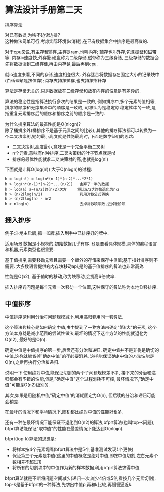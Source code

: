# 算法设计手册第二天

排序算法.

对已有数据,为啥不边读边排?  
这种做法简单可行,考虑实际环境(io消耗),在已有数据集合中排序是最高效的.

对于cpu来说,有主存和辅存,主存是ram,也叫内存;
辅存也叫外存,包含硬盘和磁带等.
内存io速度快,外存慢.硬盘称为二级存储,磁带称为三级存储,
三级存储的数据会先将数据读到二级存储,再由内存读,最后再到cpu.

就io速度来看,不同的存储,速度相差很大.
外存适合将数据存在固定大小的记录块中(白话理解是按值存);
内存支持按值存,也支持按指针存.

算法是存储无关的,只是数据放在二级存储和放在内存的性能是有差异的.

算法的稳定性是指算法执行多次的结果是一致的,
例如排序中,多个元素的值相等,排序的顺序和无序集合中的顺序是一致的,
可被认为是稳定的.稳定性中的一致,是指重复元素排序后的顺序和排序之前的顺序是一致的.

为什么排序算法的最高性能是O(nlogn)?  
除了桶排序外(桶排序不是基于元素之间的比较),
其他的排序算法都可以转换为一个二叉决策树,她的最小高度就是性能最高时,
下面是数学证明的思路:

- 二叉决策树,高度最小,意味是一个完全平衡二叉树
- n个元素,意味有n!种排序,二叉决策树的叶子节点就是n!
- 排序的最优性能就求二叉决策树的高,也就是log(n!)

下面就是计算O(log(n!)) 大于O(nlogn)的过程:

    h = log(n!) = log(n*(n-1)*(n-2)*...*2*1)
    h > log(n*(n-1)*(n-2)*...(n/2))   舍弃了一半的数据
    h > log(a) a=(n/2)的(n/2)次方     将比n/2大的都退化为n/2
    h > (n/2)log(n/2)                 利用对数公式转换
    h > (n/2)log(n) - n/2
    h > nlog(n)                       去掉常数项系数,去掉低阶项

## 插入排序

例子:斗地主启牌,抓一张牌,插入到手中已排序好的牌中.

适用场景:数据是小规模的,初始数据几乎有序.
也是要看具体规模,具体的编程语言和机器,元素类型也很重要.

基于值排序,需要移动元素且需要一个额外的存储来保存中间值;基于指针排序则不需要.
大多数语言提供的内存块移动api,是的基于值排序的算法也非常高效.

性能是O(n2), 基于值时的移动,改为块移动,会提高6倍效率.

插入排序的问题是每个元素一次移动一个位置,这种保守的算法称为本地位移排序.

## 中值排序

中值排序是利用分治将问题规模减小,利用递归套用同一套算法.

这个算法的核心是如何确定中值,书中提到了一种方法来确定"第k大"的元素,
这个方法本身就是减小范围的尝试性做法,最坏的情况下这个方法的性能就退化为O(n2),
最好的是O(n).

确定中值是中值排序的第一步,后面还有分治和递归.
确定中值并不是非得是确切的中值,这样就能省掉"确定中值"的不必要消耗,
这样能保证确定中值的方法性能是O(n),之后再执行分治和递归.

说明一下,使用绝对中值,能保证切割的两个子问题规模差不多,
接下来的分治和递归都会有不错的性能,但是,"确定中值"这个过程消耗不可控,
最坏情况下,"确定中值"可能是O(n2)级别的.

其次,如果是用随机中值,"确定中值"的消耗固定为O(n),
但后续的分治和递归可能会稍差.

在最坏的情况下和平均情况下,随机都比绝对中值的性能好很多.

还有一种在最坏情况下能保证不退化到O(n2)的算法,bfprt算法(也叫top-k问题),
bfprt算法能保证"取中值"的性能在最差情况下能达到O(nlogn).

bfprt(top-k)算法的思想是:

- 将样本按4个元素切隔(bfprt算法中是5个,基准测试发现4个更快)
- 保证第三个元素是中值(这里的中值概念是绝对中值,即按中值切割,左右元素个数相差不超过1)
- 将所有的切割块中的中值作为新的样本数据,利用bfprt算法求得中值

bfprt算法就是不断将问题空间减少(递归一次,减少4倍或5倍,看按几个元素切割),
top-k是基于bfprt的一种算法,先求出中值p,再和k比较,再慢慢逼近k.
